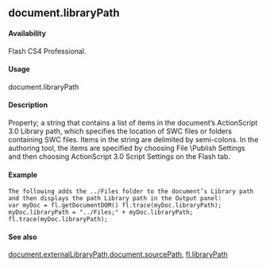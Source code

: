 ## document.libraryPath

#### Availability

Flash CS4 Professional.

#### Usage

document.libraryPath

#### Description

Property; a string that contains a list of items in the document’s ActionScript 3.0 Library path, which specifies the location of SWC files or folders containing SWC files. Items in the string are delimited by semi-colons. In the authoring tool, the items are specified by choosing File \Publish Settings and then choosing ActionScript 3.0 Script Settings on the Flash tab.

#### Example

```
The following adds the ../Files folder to the document’s Library path and then displays the path Library path in the Output panel:
var myDoc = fl.getDocumentDOM() fl.trace(myDoc.libraryPath);
myDoc.libraryPath = "../Files;" + myDoc.libraryPath; fl.trace(myDoc.libraryPath);

```
#### See also

[document.externalLibraryPath](#_bookmark194),[document.sourcePath](#_bookmark321), [fl.libraryPath](#_bookmark501)
